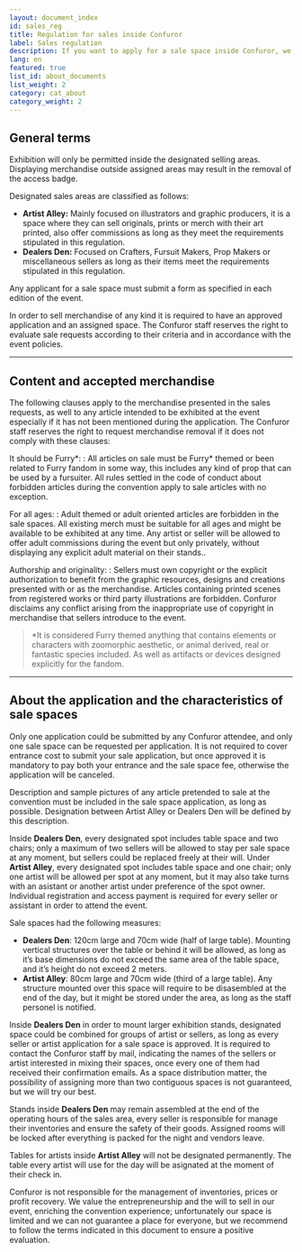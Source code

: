 ```yaml
---
layout: document_index
id: sales_reg
title: Regulation for sales inside Confuror
label: Sales regulation
description: If you want to apply for a sale space inside Confuror, we recommend you to read carefully this regulation and be prepared for the announcement.
lang: en
featured: true
list_id: about_documents
list_weight: 2
category: cat_about
category_weight: 2
---
```


<a name="general_terms"></a>

## General terms

Exhibition will only be permitted inside the designated selling areas. Displaying merchandise outside assigned areas may result in the removal of the access badge.

Designated sales areas are classified as follows:

* __Artist Alley:__ Mainly focused on illustrators and graphic producers, it is a space where they can sell originals, prints or merch with their art printed, also offer commissions as long as they meet the requirements stipulated in this regulation.
* __Dealers Den:__ Focused on Crafters, Fursuit Makers, Prop Makers or miscellaneous sellers as long as their items meet the requirements stipulated in this regulation.

Any applicant for a sale space must submit a form as specified in each edition of the event.

In order to sell merchandise of any kind it is required to have an approved application and an assigned space. The Confuror staff reserves the right to evaluate sale requests according to their criteria and in accordance with the event policies.

---

<a name="accepted_content"></a>

## Content and accepted merchandise

The following clauses apply to the merchandise presented in the sales requests, as well to any article intended to be exhibited at the event especially if it has not been mentioned during the application. The Confuror staff reserves the right to request merchandise removal if it does not comply with these clauses:

It should be Furry*:
: All articles on sale must be Furry* themed or been related to Furry fandom in some way, this includes any kind of prop that can be used by a fursuiter. All rules settled in the code of conduct about forbidden articles during the convention apply to sale articles with no exception.

For all ages:
: Adult themed or adult oriented articles are forbidden in the sale spaces. All existing merch must be suitable for all ages and might be available to be exhibited at any time. Any artist or seller will be allowed to offer adult commissions during the event but only privately, without displaying any explicit adult material on their stands..

Authorship and originality:
: Sellers must own copyright or the explicit authorization to benefit from the graphic resources, designs and creations presented with or as the merchandise. Articles containing printed scenes from registered works or third party illustrations are forbidden. Confuror disclaims any conflict arising from the inappropriate use of copyright in merchandise that sellers introduce to the event.

> *It is considered Furry themed anything that contains elements or characters with zoomorphic aesthetic, or animal derived, real or fantastic species included. As well as artifacts or devices designed explicitly for the fandom.

---

<a name="space_characteristics"></a>

## About the application and the characteristics of sale spaces

Only one application could be submitted by any Confuror attendee, and only one sale space can be requested per application. It is not required to cover entrance cost to submit your sale application, but once approved it is mandatory to pay both your entrance and the sale space fee, otherwise the application will be canceled.

Description and sample pictures of any article pretended to sale at the convention must be included in the sale space application, as long as possible. Designation between Artist Alley or Dealers Den will be defined by this description.

Inside **Dealers Den**, every designated spot includes table space and two chairs; only a maximum of two sellers will be allowed to stay per sale space at any moment, but sellers could be replaced freely at their will. Under **Artist Alley**, every designated spot includes table space and one chair; only one artist will be allowed per spot at any moment, but it may also take turns with an asistant or another artist under preference of the spot owner. Individual registration and access payment is required for every seller or assistant in order to attend the event.

Sale spaces had the following measures:
* **Dealers Den**: 120cm large and 70cm wide (half of large table). Mounting vertical structures over the table or behind it will be allowed, as long as it’s base dimensions do not exceed the same area of the table space, and it’s height do not exceed 2 meters.
* **Artist Alley**: 80cm large and 70cm wide (third of a large table). Any structure mounted over this space will require to be disasembled at the end of the day, but it might be stored under the area, as long as the staff personel is notified.

Inside **Dealers Den** in order to mount larger exhibition stands, designated space could be combined for groups of artist or sellers, as long as every seller or artist application for a sale space is approved. It is required to contact the Confuror staff by mail, indicating the names of the sellers or artist interested in mixing their spaces, once every one of them had received their confirmation emails. As a space distribution matter, the possibility of assigning more than two contiguous spaces is not guaranteed, but we will try our best.

Stands inside **Dealers Den** may remain assembled at the end of the operating hours of the sales area, every seller is responsible for manage their inventories and ensure the safety of their goods. Assigned rooms will be locked after everything is packed for the night and vendors leave.

Tables for artists inside **Artist Alley** will not be designated permanently. The table every artist will use for the day will be asignated at the moment of their check in.

Confuror is not responsible for the management of inventories, prices or profit recovery. We value the entrepreneurship and the will to sell in our event, enriching the convention experience; unfortunately our space is limited and we can not guarantee a place for everyone, but we recommend to follow the terms indicated in this document to ensure a positive evaluation.
